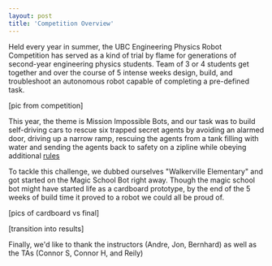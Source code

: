 ```yaml
---
layout: post
title: 'Competition Overview'
---
```


Held every year in summer, the UBC Engineering Physics Robot Competition has served as a kind of trial by flame for generations of second-year engineering physics students. Team of 3 or 4 students get together and over the course of 5 intense weeks design, build, and troubleshoot an autonomous robot capable of completing a pre-defined task.

[pic from competition]

This year, the theme is Mission Impossible Bots, and our task was to build self-driving cars to rescue six trapped secret agents by avoiding an alarmed door, driving up a narrow ramp, rescuing the agents from a tank filling with water and sending the agents back to safety on a zipline while obeying additional [rules](https://docs.google.com/document/d/1g9UG_ID7YxdN3Vdt_oRrXJgGzr4VSbbwLGS0zG9mbSA/edit)

To tackle this challenge, we dubbed ourselves "Walkerville Elementary" and got started on the Magic School Bot right away. Though the magic school bot might have started life as a cardboard prototype, by the end of the 5 weeks of build time it proved to a robot we could all be proud of.

[pics of cardboard vs final]

[transition into results]

Finally, we'd like to thank the instructors (Andre, Jon, Bernhard) as well as the TAs (Connor S, Connor H, and Reily)
